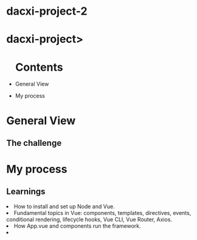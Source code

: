 # dacxi-project-2

<h1>dacxi-project></h1>

<ul><h1>Contents</h1>
  <li><p>General View</p></li> 
    <li><p>My process</></li>
  
  </ul>

<h1>General View</>

   <h2>The challenge</h2>
 

<h1>My process</>
  <h2>Learnings</h2>
 
 
  <li>How to install and set up Node and Vue.</li>
  <li>Fundamental topics in Vue: components, templates, directives, events, conditional rendering, lifecycle hooks, Vue CLI, Vue Router, Axios.</li>
  <li>How App.vue and components run the framework.</li>
  <li>
